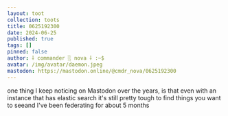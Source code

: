 ```yaml
---
layout: toot
collection: toots
title: 0625192300
date: 2024-06-25
published: true
tags: []
pinned: false
author: ⸸ commander ░ nova ⸸ :~$
avatar: /img/avatar/daemon.jpeg
mastodon: https://mastodon.online/@cmdr_nova/0625192300
---
```


one thing I keep noticing on Mastodon over the years, is that even with an instance that has elastic search it's still pretty tough to find things you want to seeand I've been federating for about 5 months
